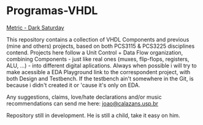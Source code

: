 # Programas-VHDL
[Metric - Dark Saturday](https://www.youtube.com/watch?v=lVn2UM8-sKI)

This repository contains a collection of VHDL Components and previous (mine and others) projects, based on both PCS3115 & PCS3225 disciplines contend.
Projects here follow a Unit Control + Data Flow organization, combining Components - just like real ones (muxes, flip-flops, registers, ALU, ...) - into different digital aplications. Always when possible i will try to make acessible a EDA Playground link to the correspondent project, with both Design and Testbench. If the testbench ain't somewhere in the Git, is because i didn't created it or 'cause it's only on EDA.

Any suggestions, claims, love/hate declarations and/or music recommendations can send me here: joao@calazans.usp.br

Repository still in development. He is still a child, take it easy on him.
